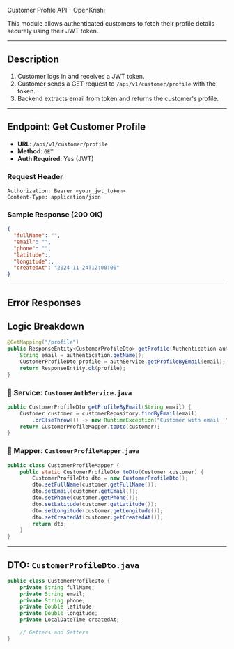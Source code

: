 Customer Profile API - OpenKrishi

This module allows authenticated customers to fetch their profile details securely using their JWT token.

---


## Description


1. Customer logs in and receives a JWT token.
2. Customer sends a GET request to `/api/v1/customer/profile` with the token.
3. Backend extracts email from token and returns the customer's profile.
---

## Endpoint: Get Customer Profile

- **URL**: `/api/v1/customer/profile`
- **Method**: `GET`
- **Auth Required**: Yes (JWT)

###  Request Header

```
Authorization: Bearer <your_jwt_token>
Content-Type: application/json
```

### Sample Response (200 OK)

```json
{
  "fullName": "",
  "email": "",
  "phone": "",
  "latitude":,
  "longitude":,
  "createdAt": "2024-11-24T12:00:00"
}
```

---

##  Error Responses

## Logic Breakdown

```java
@GetMapping("/profile")
public ResponseEntity<CustomerProfileDto> getProfile(Authentication authentication) {
    String email = authentication.getName();
    CustomerProfileDto profile = authService.getProfileByEmail(email);
    return ResponseEntity.ok(profile);
}
```

### 🔹 Service: `CustomerAuthService.java`

```java
public CustomerProfileDto getProfileByEmail(String email) {
    Customer customer = customerRepository.findByEmail(email)
        .orElseThrow(() -> new RuntimeException("Customer with email '" + email + "' not found"));
    return CustomerProfileMapper.toDto(customer);
}
```

### 🔹 Mapper: `CustomerProfileMapper.java`

```java
public class CustomerProfileMapper {
    public static CustomerProfileDto toDto(Customer customer) {
        CustomerProfileDto dto = new CustomerProfileDto();
        dto.setFullName(customer.getFullName());
        dto.setEmail(customer.getEmail());
        dto.setPhone(customer.getPhone());
        dto.setLatitude(customer.getLatitude());
        dto.setLongitude(customer.getLongitude());
        dto.setCreatedAt(customer.getCreatedAt());
        return dto;
    }
}
```

---

## DTO: `CustomerProfileDto.java`

```java
public class CustomerProfileDto {
    private String fullName;
    private String email;
    private String phone;
    private Double latitude;
    private Double longitude;
    private LocalDateTime createdAt;

    // Getters and Setters
}
```